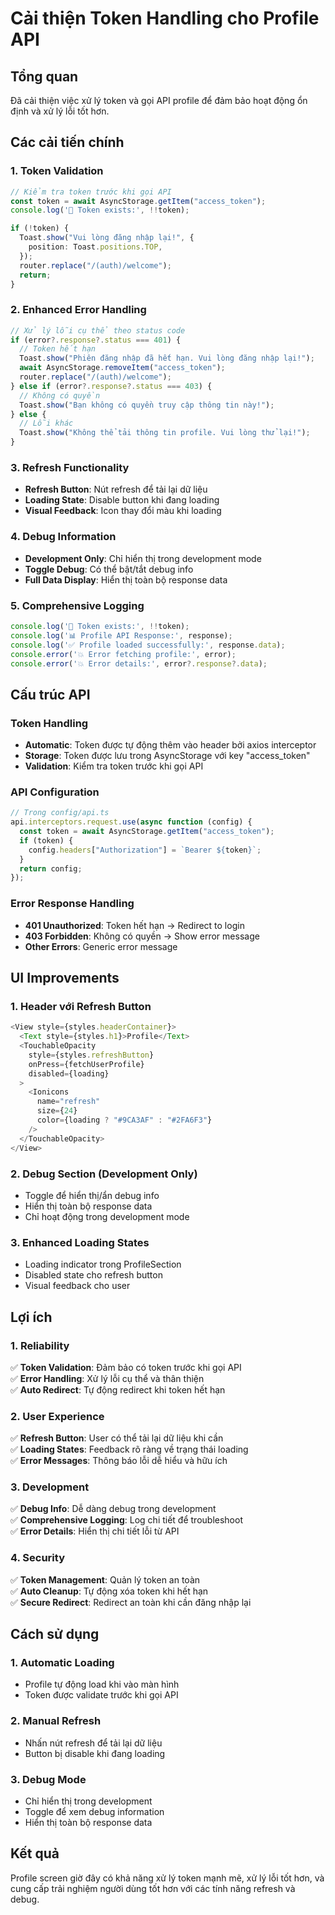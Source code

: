 # Cải thiện Token Handling cho Profile API

## Tổng quan
Đã cải thiện việc xử lý token và gọi API profile để đảm bảo hoạt động ổn định và xử lý lỗi tốt hơn.

## Các cải tiến chính

### 1. Token Validation
```typescript
// Kiểm tra token trước khi gọi API
const token = await AsyncStorage.getItem("access_token");
console.log('🔑 Token exists:', !!token);

if (!token) {
  Toast.show("Vui lòng đăng nhập lại!", {
    position: Toast.positions.TOP,
  });
  router.replace("/(auth)/welcome");
  return;
}
```

### 2. Enhanced Error Handling
```typescript
// Xử lý lỗi cụ thể theo status code
if (error?.response?.status === 401) {
  // Token hết hạn
  Toast.show("Phiên đăng nhập đã hết hạn. Vui lòng đăng nhập lại!");
  await AsyncStorage.removeItem("access_token");
  router.replace("/(auth)/welcome");
} else if (error?.response?.status === 403) {
  // Không có quyền
  Toast.show("Bạn không có quyền truy cập thông tin này!");
} else {
  // Lỗi khác
  Toast.show("Không thể tải thông tin profile. Vui lòng thử lại!");
}
```

### 3. Refresh Functionality
- **Refresh Button**: Nút refresh để tải lại dữ liệu
- **Loading State**: Disable button khi đang loading
- **Visual Feedback**: Icon thay đổi màu khi loading

### 4. Debug Information
- **Development Only**: Chỉ hiển thị trong development mode
- **Toggle Debug**: Có thể bật/tắt debug info
- **Full Data Display**: Hiển thị toàn bộ response data

### 5. Comprehensive Logging
```typescript
console.log('🔑 Token exists:', !!token);
console.log('📊 Profile API Response:', response);
console.log('✅ Profile loaded successfully:', response.data);
console.error('💥 Error fetching profile:', error);
console.error('💥 Error details:', error?.response?.data);
```

## Cấu trúc API

### Token Handling
- **Automatic**: Token được tự động thêm vào header bởi axios interceptor
- **Storage**: Token được lưu trong AsyncStorage với key "access_token"
- **Validation**: Kiểm tra token trước khi gọi API

### API Configuration
```typescript
// Trong config/api.ts
api.interceptors.request.use(async function (config) {
  const token = await AsyncStorage.getItem("access_token");
  if (token) {
    config.headers["Authorization"] = `Bearer ${token}`;
  }
  return config;
});
```

### Error Response Handling
- **401 Unauthorized**: Token hết hạn → Redirect to login
- **403 Forbidden**: Không có quyền → Show error message
- **Other Errors**: Generic error message

## UI Improvements

### 1. Header với Refresh Button
```typescript
<View style={styles.headerContainer}>
  <Text style={styles.h1}>Profile</Text>
  <TouchableOpacity 
    style={styles.refreshButton} 
    onPress={fetchUserProfile}
    disabled={loading}
  >
    <Ionicons 
      name="refresh" 
      size={24} 
      color={loading ? "#9CA3AF" : "#2FA6F3"} 
    />
  </TouchableOpacity>
</View>
```

### 2. Debug Section (Development Only)
- Toggle để hiển thị/ẩn debug info
- Hiển thị toàn bộ response data
- Chỉ hoạt động trong development mode

### 3. Enhanced Loading States
- Loading indicator trong ProfileSection
- Disabled state cho refresh button
- Visual feedback cho user

## Lợi ích

### 1. Reliability
✅ **Token Validation**: Đảm bảo có token trước khi gọi API  
✅ **Error Handling**: Xử lý lỗi cụ thể và thân thiện  
✅ **Auto Redirect**: Tự động redirect khi token hết hạn  

### 2. User Experience
✅ **Refresh Button**: User có thể tải lại dữ liệu khi cần  
✅ **Loading States**: Feedback rõ ràng về trạng thái loading  
✅ **Error Messages**: Thông báo lỗi dễ hiểu và hữu ích  

### 3. Development
✅ **Debug Info**: Dễ dàng debug trong development  
✅ **Comprehensive Logging**: Log chi tiết để troubleshoot  
✅ **Error Details**: Hiển thị chi tiết lỗi từ API  

### 4. Security
✅ **Token Management**: Quản lý token an toàn  
✅ **Auto Cleanup**: Tự động xóa token khi hết hạn  
✅ **Secure Redirect**: Redirect an toàn khi cần đăng nhập lại  

## Cách sử dụng

### 1. Automatic Loading
- Profile tự động load khi vào màn hình
- Token được validate trước khi gọi API

### 2. Manual Refresh
- Nhấn nút refresh để tải lại dữ liệu
- Button bị disable khi đang loading

### 3. Debug Mode
- Chỉ hiển thị trong development
- Toggle để xem debug information
- Hiển thị toàn bộ response data

## Kết quả
Profile screen giờ đây có khả năng xử lý token mạnh mẽ, xử lý lỗi tốt hơn, và cung cấp trải nghiệm người dùng tốt hơn với các tính năng refresh và debug.

